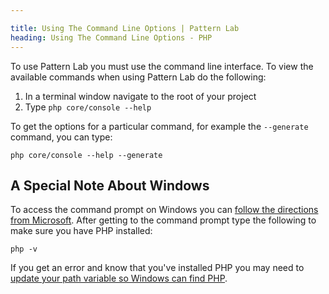 ```yaml
---

title: Using The Command Line Options | Pattern Lab
heading: Using The Command Line Options - PHP
---
```


To use Pattern Lab you must use the command line interface. To view the available commands when using Pattern Lab do the following:

1. In a terminal window navigate to the root of your project
2. Type `php core/console --help`

To get the options for a particular command, for example the `--generate` command, you can type:

    php core/console --help --generate

## A Special Note About Windows

To access the command prompt on Windows you can [follow the directions from Microsoft](http://windows.microsoft.com/en-us/windows-vista/open-a-command-prompt-window). After getting to the command prompt type the following to make sure you have PHP installed:

    php -v

If you get an error and know that you've installed PHP you may need to [update your path variable so Windows can find PHP](http://willj.co/2012/10/run-wamp-php-windows-7-command-line/).

